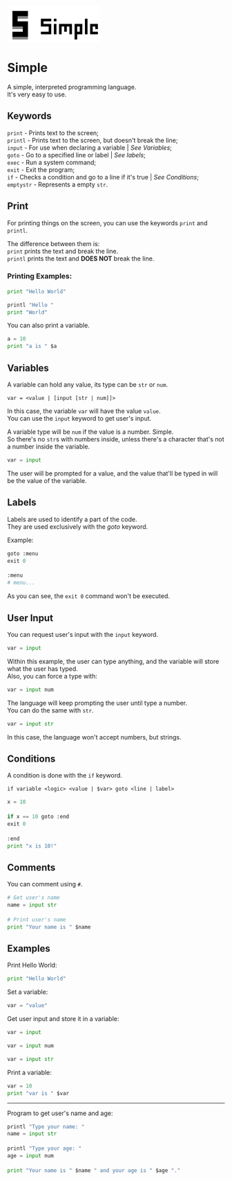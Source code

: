 <img src="logo.png">

# Simple

A simple, interpreted programming language. <br>
It's very easy to use.

## Keywords

`print` - Prints text to the screen; <br>
`printl` - Prints text to the screen, but doesn't break the line; <br>
`input` - For use when declaring a variable | _See Variables_; <br>
`goto` - Go to a specified line or label | _See labels_; <br>
`exec` - Run a system command; <br>
`exit` - Exit the program; <br>
`if` - Checks a condition and go to a line if it's true | _See Conditions_; <br>
`emptystr` - Represents a empty `str`.

## Print

For printing things on the screen, you can use the keywords `print` and `printl`. <br>

The difference between them is: <br>
`print` prints the text and break the line. <br>
`printl` prints the text and **DOES NOT** break the line. <br>

### Printing Examples:

```py
print "Hello World"
```

```py
printl "Hello "
print "World"
```

You can also print a variable.

```py
a = 10
print "a is " $a
```

## Variables

A variable can hold any value, its type can be `str` or `num`.

```
var = <value | [input [str | num]]>
```

In this case, the variable `var` will have the value `value`. <br>
You can use the `input` keyword to get user's input.

A variable type will be `num` if the value is a number. Simple. <br>
So there's no `str`s with numbers inside, unless there's a character that's not a number inside the variable.

```py
var = input
```

The user will be prompted for a value, and the value that'll be typed in will be the value of the variable.

## Labels

Labels are used to identify a part of the code. <br>
They are used exclusively with the _goto_ keyword.

Example:

```py
goto :menu
exit 0

:menu
# menu...
```

As you can see, the `exit 0` command won't be executed.

## User Input

You can request user's input with the `input` keyword.

```py
var = input
```

Within this example, the user can type anything, and the variable will store what the user has typed. <br>
Also, you can force a type with:

```py
var = input num
```

The language will keep prompting the user until type a number. <br>
You can do the same with `str`.

```py
var = input str
```

In this case, the language won't accept numbers, but strings.

## Conditions

A condition is done with the `if` keyword.

```
if variable <logic> <value | $var> goto <line | label>
```

```py
x = 10

if x == 10 goto :end
exit 0

:end
print "x is 10!"
```

## Comments

You can comment using `#`.

```py
# Get user's name
name = input str

# Print user's name
print "Your name is " $name
```

## Examples

Print Hello World:

```py
print "Hello World"
```

Set a variable:

```py
var = "value"
```

Get user input and store it in a variable:

```py
var = input
```

```py
var = input num
```

```py
var = input str
```

Print a variable:

```py
var = 10
print "var is " $var
```

------

Program to get user's name and age:

```py
printl "Type your name: "
name = input str

printl "Type your age: "
age = input num

print "Your name is " $name " and your age is " $age "."
```
